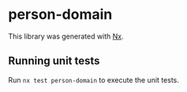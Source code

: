 # person-domain

This library was generated with [Nx](https://nx.dev).

## Running unit tests

Run `nx test person-domain` to execute the unit tests.
